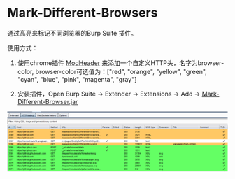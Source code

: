 # Mark-Different-Browsers

通过高亮来标记不同浏览器的Burp Suite 插件。



使用方式：

1. 使用chrome插件 [ModHeader](https://chrome.google.com/webstore/detail/modheader/idgpnmonknjnojddfkpgkljpfnnfcklj) 来添加一个自定义HTTP头，名字为browser-color,  browser-color可选值为：["red", "orange", "yellow", "green", "cyan", "blue", "pink", "magenta", "gray"]

2. 安装插件，Open Burp Suite -> Extender -> Extensions -> Add -> [Mark-Different-Browser.jar](https://github.com/xiaoxiaoleo/Mark-Different-Browsers/files/5363226/MarkDifferentBrowsers.zip)

   

![](https://github.com/xiaoxiaoleo/Mark-Different-Browsers/raw/main/images/burphistory.png)